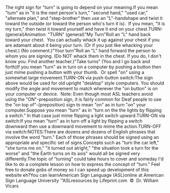The right sign for "turn" is going to depend on your meaning.If you mean "turn" as in "it is the next person's turn," "second hand," 
	"used car," "alternate plan," and "step-brother" then use an "L"-handshape 
	and twist it toward the outside (or toward the person who's turn it is).  
	If you mean, "It is my turn," then twist it toward yourself and have it end 
	on your chest.TURN-(general)Animation: "TURN" (general)"My Turn"Roll an "L" hand back toward your chest.  You can actually 
			whack it up against your chest if you are adamant about it being 
			your turn. (Or if you just like whacking your chest.) (No comment.)"Your turn"Roll an "L" hand forward the person to whom you are signing. (Do NOT 
			whack them in the chest. If you do, I don't know you. Find another 
			teacher.)"Take turns" (You and I 
			go back and forth)If you mean "turn" as in turn on a computer by pushing a button then just 
	mime pushing a button with your thumb.  Or spell "on" using a somewhat 
	large movement.TURN-ON via push-button switch:The sign above would be used for old upright "desktop" style computers. You 
	should modify the angle and movement to match wherever the "on button" is on 
	your computer or device.  Note: Even though most ASL teachers avoid 
	using the "ON"-preposition sign, it is fairly 
	common for Deaf people to use the "on top of"-(preposition) sign to mean 
	"on" as in turn "on" your computer.Suppose you mean "turn" as in "turn on the the lights by flipping a switch." 
	In that case just mime flipping a light switch upward.TURN-ON via switch:If you mean "turn" as in turn off a light by flipping a switch downward then 
	use a downward movement to mime the action.TURN-OFF via switch:NOTES:There are dozens and dozens of English phrases that involve the word 
			"turn." Each of those phrases should be signed using an appropriate 
			and specific set of signs.Concepts such as "turn the car left," "she turns me on," "it turned 
			out alright," "the situation took a turn for the worse" and "the 
			Earth turns on its axis" would all be signed very differently.The topic of "turning" could take hours to cover and someday I'd 
			like to do a complete lesson on how to express the concept of 
			"turn." Feel free to donate gobs of money so I can speed up 
			development of this website eh?You can learnAmerican Sign Language (ASL)online at American Sign Language University ™ASLresources by Lifeprint.com  ©  Dr. William Vicars